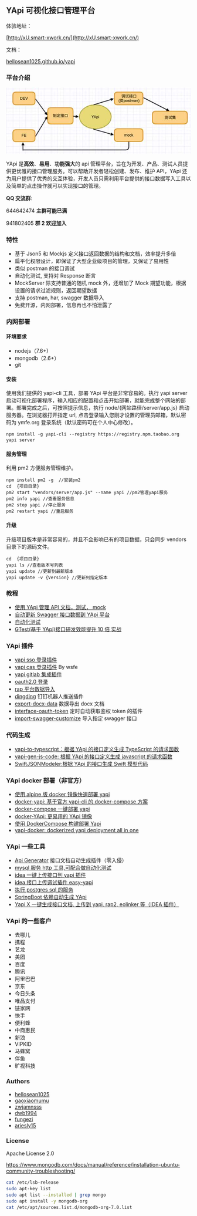 ## YApi 可视化接口管理平台

体验地址：

[http://xU.smart-xwork.cn/](http://xU.smart-xwork.cn/)

文档：

<p><a target="_blank" href="https://hellosean1025.github.io/yapi">hellosean1025.github.io/yapi</a></p>

### 平台介绍

![avatar](yapi-base-flow.jpg)

YApi 是<strong>高效</strong>、<strong>易用</strong>、<strong>功能强大</strong>的 api 管理平台，旨在为开发、产品、测试人员提供更优雅的接口管理服务。可以帮助开发者轻松创建、发布、维护 API，YApi 还为用户提供了优秀的交互体验，开发人员只需利用平台提供的接口数据写入工具以及简单的点击操作就可以实现接口的管理。

**QQ 交流群**:

644642474 **主群可能已满**

941802405 **群 2 欢迎加入**

### 特性

- 基于 Json5 和 Mockjs 定义接口返回数据的结构和文档，效率提升多倍
- 扁平化权限设计，即保证了大型企业级项目的管理，又保证了易用性
- 类似 postman 的接口调试
- 自动化测试, 支持对 Response 断言
- MockServer 除支持普通的随机 mock 外，还增加了 Mock 期望功能，根据设置的请求过滤规则，返回期望数据
- 支持 postman, har, swagger 数据导入
- 免费开源，内网部署，信息再也不怕泄露了

### 内网部署

#### 环境要求

- nodejs（7.6+)
- mongodb（2.6+）
- git

#### 安装

使用我们提供的 yapi-cli 工具，部署 YApi 平台是非常容易的。执行 yapi server 启动可视化部署程序，输入相应的配置和点击开始部署，就能完成整个网站的部署。部署完成之后，可按照提示信息，执行 node/{网站路径/server/app.js} 启动服务器。在浏览器打开指定 url, 点击登录输入您刚才设置的管理员邮箱，默认密码为 ymfe.org 登录系统（默认密码可在个人中心修改）。

    npm install -g yapi-cli --registry https://registry.npm.taobao.org
    yapi server

#### 服务管理

利用 pm2 方便服务管理维护。

    npm install pm2 -g  //安装pm2
    cd  {项目目录}
    pm2 start "vendors/server/app.js" --name yapi //pm2管理yapi服务
    pm2 info yapi //查看服务信息
    pm2 stop yapi //停止服务
    pm2 restart yapi //重启服务

#### 升级

升级项目版本是非常容易的，并且不会影响已有的项目数据，只会同步 vendors 目录下的源码文件。

    cd  {项目目录}
    yapi ls //查看版本号列表
    yapi update //更新到最新版本
    yapi update -v {Version} //更新到指定版本

### 教程

- [使用 YApi 管理 API 文档，测试， mock](https://juejin.im/post/5acc879f6fb9a028c42e8822)
- [自动更新 Swagger 接口数据到 YApi 平台](https://juejin.im/post/5af500e251882567096140dd)
- [自动化测试](https://juejin.im/post/5a388892f265da430e4f4681)
- [GTest(基于 YApi)接口研发效能提升 10 倍 实战](https://mp.weixin.qq.com/s/z66f7bRX8aAOppAtBIB7Uw)

### YApi 插件

- [yapi sso 登录插件](https://github.com/YMFE/yapi-plugin-qsso)
- [yapi cas 登录插件](https://github.com/wsfe/yapi-plugin-cas) By wsfe
- [yapi gitlab 集成插件](https://github.com/cyj0122/yapi-plugin-gitlab)
- [oauth2.0 登录](https://github.com/xwxsee2014/yapi-plugin-oauth2)
- [rap 平台数据导入](https://github.com/wxxcarl/yapi-plugin-import-rap)
- [dingding](https://github.com/zgs225/yapi-plugin-dding) 钉钉机器人推送插件
- [export-docx-data](https://github.com/inceptiongt/Yapi-plugin-export-docx-data) 数据导出 docx 文档
- [interface-oauth-token](https://github.com/shouldnotappearcalm/yapi-plugin-interface-oauth2-token) 定时自动获取鉴权 token 的插件
- [import-swagger-customize](https://github.com/follow-my-heart/yapi-plugin-import-swagger-customize) 导入指定 swagger 接口

### 代码生成

- [yapi-to-typescript：根据 YApi 的接口定义生成 TypeScript 的请求函数](https://github.com/fjc0k/yapi-to-typescript)
- [yapi-gen-js-code: 根据 YApi 的接口定义生成 javascript 的请求函数](https://github.com/hellosean1025/yapi-gen-js-code)
- [SwiftJSONModeler:根据 YApi 的接口生成 Swift 模型代码](https://github.com/CodeOcenS/SwiftJSONModeler)

### YApi docker 部署（非官方）

- [使用 alpine 版 docker 镜像快速部署 yapi](https://www.jianshu.com/p/a97d2efb23c5)
- [docker-yapi: 基于官方 yapi-cli 的 docker-compose 方案](https://github.com/Ryan-Miao/docker-yapi)
- [docker-compose 一键部署 yapi](https://github.com/jinfeijie/yapi)
- [docker-YApi: 更易用的 YApi 镜像](https://github.com/fjc0k/docker-YApi)
- [使用 DockerCompose 构建部署 Yapi](https://github.com/MyHerux/daily-code/blob/master/Program/%E5%B7%A5%E5%85%B7%E7%AF%87/Yapi/%E4%BD%BF%E7%94%A8DockerCompose%E6%9E%84%E5%BB%BA%E9%83%A8%E7%BD%B2Yapi.md)
- [yapi-docker: dockerized yapi deployment all in one](https://github.com/williamlsh/yapi-docker)

### YApi 一些工具

- [Api Generator](https://github.com/Forgus/api-generator) 接口文档自动生成插件（零入侵）
- [mysql 服务 http 工具,可配合做自动化测试](https://github.com/hellosean1025/http-mysql-server)
- [idea 一键上传接口到 yapi 插件](https://github.com/diwand/YapiIdeaUploadPlugin)
- [idea 接口上传调试插件 easy-yapi](https://easyyapi.com/)
- [执行 postgres sql 的服务](https://github.com/shouldnotappearcalm/http-postgres-server)
- [SpringBoot 依赖自动生成 YApi](https://github.com/NoBugBoy/YDoc)
- [Yapi X 一键生成接口文档, 上传到 yapi, rap2, eolinker 等（IDEA 插件）](https://github.com/jetplugins/yapix)

### YApi 的一些客户

- 去哪儿
- 携程
- 艺龙
- 美团
- 百度
- 腾讯
- 阿里巴巴
- 京东
- 今日头条
- 唯品支付
- 链家网
- 快手
- 便利蜂
- 中商惠民
- 新浪
- VIPKID
- 马蜂窝
- 伴鱼
- 旷视科技

### Authors

- [hellosean1025](https://github.com/hellosean1025)
- [gaoxiaomumu](https://github.com/gaoxiaomumu)
- [zwjamnsss](https://github.com/amnsss)
- [dwb1994](https://github.com/dwb1994)
- [fungezi](https://github.com/fungezi)
- [ariesly15](https://github.com/ariesly15)

### License

Apache License 2.0

https://www.mongodb.com/docs/manual/reference/installation-ubuntu-community-troubleshooting/

```bash
cat /etc/lsb-release
sudo apt-key list
sudo apt list --installed | grep mongo
sudo apt install -y mongodb-org
cat /etc/apt/sources.list.d/mongodb-org-7.0.list
```
